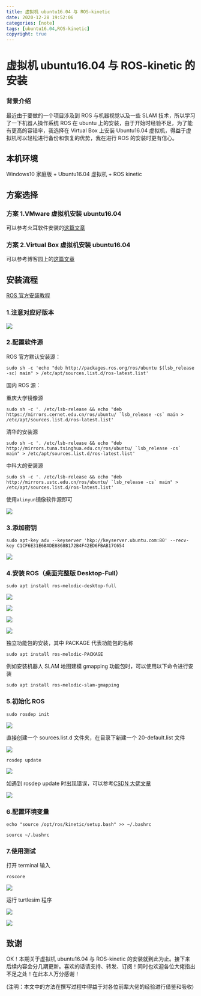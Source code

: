 ```yaml
---
title: 虚拟机 ubuntu16.04 与 ROS-kinetic
date: 2020-12-28 19:52:06
categories: [note]
tags: [ubuntu16.04,ROS-kinetic]
copyright: true
---
```


# 虚拟机 ubuntu16.04 与 ROS-kinetic 的安装

### 背景介绍

​最近由于要做的一个项目涉及到 ROS 与机器视觉以及一些 SLAM 技术，所以学习了一下机器人操作系统 ROS 在 ubuntu 上的安装，由于开始时经验不足，为了能有更高的容错率，我选择在 Virtual Box 上安装 Ubuntu16.04 虚拟机，得益于虚拟机可以轻松进行备份和恢复的优势，我在进行 ROS 的安装时更有信心。

<!-- more -->

## 本机环境

​Windows10 家庭版 + Ubuntu16.04 虚拟机 + ROS kinetic

## 方案选择

### 方案 1.VMware 虚拟机安装 ubuntu16.04

可以参考火耳软件安装的[这篇文章](http://mp.weixin.qq.com/s?__biz=MzU0MTg5NDkzNA==&amp;mid=2247498154&amp;idx=1&amp;sn=a2947b925ffb530d7690149c3b3f2232&amp;chksm=fb2049d3cc57c0c5743da147a8b8408eb73ce61262f833eb6ecca7fb433a347241a08e2273c7&amp;mpshare=1&amp;scene=23&amp;srcid=1228eMZg5msv2v0islQnklYv&amp;sharer_sharetime=1609158326393&amp;sharer_shareid=970e485b437aa6a7a3cae61fe48119bd#rd)

### 方案 2.Virtual Box 虚拟机安装 ubuntu16.04

可以参考博客园上的[这篇文章](https://www.cnblogs.com/luengmingbiao/p/10859905.html)

## 安装流程

[ROS 官方安装教程](http://wiki.ros.org/melodic/Installation/Ubuntu)

### 1.注意对应好版本

![](https://cn-sy1.rains3.com/dfdfgf/blog/Virtual_machine_ubuntu16-04_with_ROS-kinetic/ROS_Installation_Options.jpg)

### 2.配置软件源

ROS 官方默认安装源：
```shell
sudo sh -c 'echo "deb http://packages.ros.org/ros/ubuntu $(lsb_release -sc) main" > /etc/apt/sources.list.d/ros-latest.list'
```

国内 ROS 源：

重庆大学镜像源
```shell
sudo sh -c '. /etc/lsb-release && echo "deb https://mirrors.cernet.edu.cn/ros/ubuntu/ `lsb_release -cs` main > /etc/apt/sources.list.d/ros-latest.list'
```

清华的安装源
```shell
sudo sh -c '. /etc/lsb-release && echo "deb http://mirrors.tuna.tsinghua.edu.cn/ros/ubuntu/ `lsb_release -cs` main" > /etc/apt/sources.list.d/ros-latest.list'
```

中科大的安装源
```shell
sudo sh -c '. /etc/lsb-release && echo "deb http://mirrors.ustc.edu.cn/ros/ubuntu/ `lsb_release -cs` main" > /etc/apt/sources.list.d/ros-latest.list'
```

使用`alinyun`镜像软件源即可


![](https://cn-sy1.rains3.com/dfdfgf/blog/Virtual_machine_ubuntu16-04_with_ROS-kinetic/apply_install_sources.jpg)

### 3.添加密钥

```
sudo apt-key adv --keyserver 'hkp://keyserver.ubuntu.com:80' --recv-key C1CF6E31E6BADE8868B172B4F42ED6FBAB17C654
```



![](https://cn-sy1.rains3.com/dfdfgf/blog/Virtual_machine_ubuntu16-04_with_ROS-kinetic/add_key.jpg)

### 4.安装 ROS（桌面完整版 Desktop-Full）

```
sudo apt install ros-melodic-desktop-full
```

![](https://cn-sy1.rains3.com/dfdfgf/blog/Virtual_machine_ubuntu16-04_with_ROS-kinetic/install_ros_kentic_full1.jpg)

![](https://cn-sy1.rains3.com/dfdfgf/blog/Virtual_machine_ubuntu16-04_with_ROS-kinetic/install_ros_kentic_full11.jpg)

![](https://cn-sy1.rains3.com/dfdfgf/blog/Virtual_machine_ubuntu16-04_with_ROS-kinetic/install_ros_kentic_full2.jpg)

![](https://cn-sy1.rains3.com/dfdfgf/blog/Virtual_machine_ubuntu16-04_with_ROS-kinetic/install_ros_kentic_full3.jpg)

独立功能包的安装，其中 PACKAGE 代表功能包的名称

```
sudo apt install ros-melodic-PACKAGE
```

例如安装机器人 SLAM 地图建模 gmapping 功能包时，可以使用以下命令进行安装

```
sudo apt install ros-melodic-slam-gmapping
```

### 5.初始化 ROS

```
sudo rosdep init
```

![](https://cn-sy1.rains3.com/dfdfgf/blog/Virtual_machine_ubuntu16-04_with_ROS-kinetic/sudo_rosdep_init_error.jpg)

直接创建一个 sources.list.d 文件夹，在目录下新建一个 20-default.list 文件

![](https://cn-sy1.rains3.com/dfdfgf/blog/Virtual_machine_ubuntu16-04_with_ROS-kinetic/init_error_save.jpg)

```
rosdep update
```



![](https://cn-sy1.rains3.com/dfdfgf/blog/Virtual_machine_ubuntu16-04_with_ROS-kinetic/rosdep_update_error.jpg)

如遇到 rosdep update 时出现错误，可以参考[CSDN 大佬文章](https://blog.csdn.net/mrh1714348719/article/details/103803110?utm_source=app)



![](https://cn-sy1.rains3.com/dfdfgf/blog/Virtual_machine_ubuntu16-04_with_ROS-kinetic/rosdep_update.jpg)

### 6.配置环境变量

```
echo "source /opt/ros/kinetic/setup.bash" >> ~/.bashrc
```

```
source ~/.bashrc
```

### 7.使用测试

打开 terminal 输入

```
roscore
```

![](https://cn-sy1.rains3.com/dfdfgf/blog/Virtual_machine_ubuntu16-04_with_ROS-kinetic/roscore.jpg)

运行 turtlesim 程序

![](https://cn-sy1.rains3.com/dfdfgf/blog/Virtual_machine_ubuntu16-04_with_ROS-kinetic/rosrun_rurtlesim.jpg)

![](https://cn-sy1.rains3.com/dfdfgf/blog/Virtual_machine_ubuntu16-04_with_ROS-kinetic/rosrun_turtlesim_turtle_teleop_key.jpg)

## 致谢

OK！本期关于虚拟机 ubuntu16.04 与 ROS-kinetic 的安装就到此为止。接下来后续内容会分几期更新。喜欢的话请支持、转发、订阅！同时也欢迎各位大佬指出不足之处！在此本人万分感谢！

(注明：本文中的方法在撰写过程中得益于对各位前辈大佬的经验进行借鉴和吸收)



